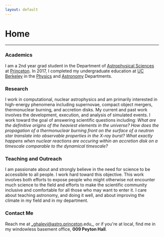 ```yaml
---
layout: default
---
```

# Home
---

### Academics
I am a 2nd year grad student in the Department of [Astrophysical Sciences](https://web.astro.princeton.edu) at [Princeton](http://princeton.edu). In 2017, I completed my undergraduate education at [UC Berkeley](http://berkeley.edu) in the [Physics](http://physics.berkeley.edu) and [Astronomy](https://astro.berkeley.edu) Departments.

### Research
I work in computational, nuclear astrophysics and am primarily interested in high-energy phenomena including supernovae, compact object mergers, thermonuclear burning, and accretion disks. My current and past work involves the development, execution, and analysis of simulated events. I work toward the goal of answering scientific questions including: _What are the definitive origins of the heaviest elements in the universe? How does the propagation of a thermonuclear burning front on the surface of a neutron star translate into observable properties in the X-ray burst? What exactly happens when nuclear reactions are occuring within an accretion disk on a timescale comparable to the dynamical timescale?_

### Teaching and Outreach
I am passionate about and strongly believe in the need for science to be accessibile to all people. I work hard toward this objective. This work involves both efforts to expose people who might otherwise not encounter much science to the field and efforts to make the scientific community inclusive and comfortable for all those who may want to enter it. I care about teaching astronomy, and doing it well, and about improving the climate in my field and in my department.

### Contact Me
Reach me at _ghalevi@astro.princeton.edu_, or if you're at local, find me in my windowless basement office, **009 Peyton Hall**.
